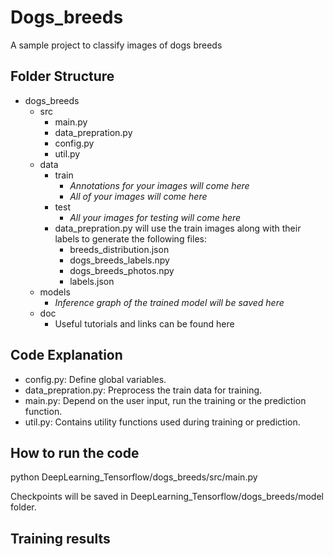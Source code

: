 # Dogs_breeds
A sample project to classify images of dogs breeds 

## Folder Structure
- dogs_breeds
  - src
    - main.py
    - data_prepration.py
    - config.py
    - util.py
  - data
    - train
      - *Annotations for your images will come here*
      - *All of your images will come here* 
    - test
        - *All your images for testing will come here*	  
    - data_prepration.py will use the train images along with their labels to generate the following files:
        - breeds_distribution.json
        - dogs_breeds_labels.npy
        - dogs_breeds_photos.npy
        - labels.json  
   - models
     - *Inference graph of the trained model will be saved here*
   - doc
     - Useful tutorials and links can be found here

## Code Explanation
- config.py: Define global variables.
- data_prepration.py: Preprocess the train data for training.
- main.py: Depend on the user input, run the training or the prediction function.
- util.py: Contains utility functions used during training or prediction.

## How to run the code
python DeepLearning_Tensorflow/dogs_breeds/src/main.py 

Checkpoints will be saved in DeepLearning_Tensorflow/dogs_breeds/model folder. 

## Training results
